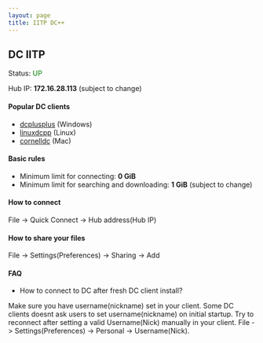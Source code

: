```yaml
---
layout: page
title: IITP DC++
---
```


## DC IITP

Status: <span style="color:green">UP</span>
<!-- Status: <span style="color:red">DOWN</span> -->

Hub IP: **172.16.28.113** (subject to change) 

#### Popular DC clients

* [dcplusplus](http://dcplusplus.sourceforge.net/) (Windows)
* [linuxdcpp](https://launchpad.net/linuxdcpp) (Linux)
* [cornelldc](http://www.cornelldc.com/mac/index.php) (Mac)

#### Basic rules

* Minimum limit for connecting: **0 GiB**
* Minimum limit for searching and downloading: **1 GiB** (subject to change) 

#### How to connect

File -> Quick Connect -> Hub address(Hub IP)

#### How to share your files

File -> Settings(Preferences) -> Sharing -> Add

#### FAQ

* How to connect to DC after fresh DC client install?

Make sure you have username(nickname) set in your client. Some DC clients doesnt ask users to set username(nickname) on initial startup. Try to reconnect after setting a valid Username(Nick) manually in your client. File -> Settings(Preferences) -> Personal -> Username(Nick).